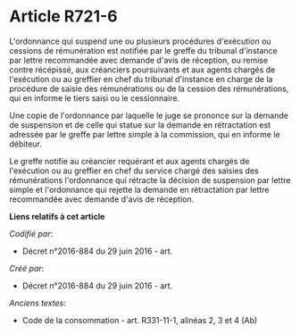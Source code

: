 # Article R721-6

L'ordonnance qui suspend une ou plusieurs procédures d'exécution ou cessions de rémunération est notifiée par le greffe du
tribunal d'instance par lettre recommandée avec demande d'avis de réception, ou remise contre récépissé, aux créanciers
poursuivants et aux agents chargés de l'exécution ou au greffier en chef du tribunal d'instance en charge de la procédure de
saisie des rémunérations ou de la cession des rémunérations, qui en informe le tiers saisi ou le cessionnaire.

Une copie de l'ordonnance par laquelle le juge se prononce sur la demande de suspension et de celle qui statue sur la demande
en rétractation est adressée par le greffe par lettre simple à la commission, qui en informe le débiteur.

Le greffe notifie au créancier requérant et aux agents chargés de l'exécution ou au greffier en chef du service chargé des
saisies des rémunérations l'ordonnance qui rétracte la décision de suspension par lettre simple et l'ordonnance qui rejette
la demande en rétractation par lettre recommandée avec demande d'avis de réception.

**Liens relatifs à cet article**

_Codifié par_:

  - Décret n°2016-884 du 29 juin 2016 - art.

_Créé par_:

  - Décret n°2016-884 du 29 juin 2016 - art.

_Anciens textes_:

  - Code de la consommation - art. R331-11-1, alinéas 2, 3 et 4 (Ab)
